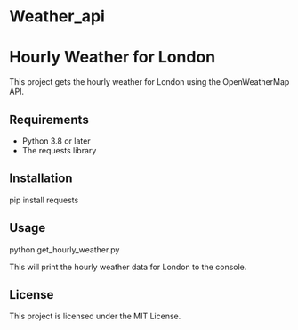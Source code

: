 # Weather_api

# Hourly Weather for London

This project gets the hourly weather for London using the OpenWeatherMap API.

## Requirements

* Python 3.8 or later
* The requests library

## Installation

pip install requests


## Usage

python get_hourly_weather.py


This will print the hourly weather data for London to the console.

## License

This project is licensed under the MIT License.
